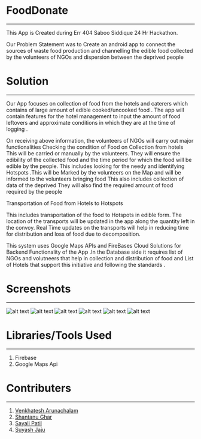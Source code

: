 # FoodDonate
***
This App is Created during Err 404 Saboo Siddique 24 Hr Hackathon. 

Our Problem Statement was to Create an android app to connect the sources of waste food production and channelling the edible food collected by the volunteers of NGOs and dispersion between the deprived people 


# Solution
***

Our App focuses on collection of food from the hotels and caterers which contains of large amount of edible cooked/uncooked food . The app will contain features for the hotel management to input the amount of food leftovers and approximate conditions in which they are at the time of logging .


On receiving above information, the volunteers of NGOs will carry out  major functionalities
Checking the condition of Food on Collection from hotels
This will be carried or manually by the volunteers. They will ensure the edibility of the collected food and the time period for which the food will be edible by the people. 
This includes looking for the needy and identifying Hotspots .This will be Marked by the volunteers on the Map and will be informed to the volunteers bringing food This also includes collection of data of the deprived They will also find the required amount of food required by the people


Transportation of Food from Hotels to Hotspots


This includes transportation of the food to Hotspots in edible form. The location of the transports will be updated in the app along the quantity left in the convoy. Real Time updates on the transports will help in reducing time for distribution and loss of food due to decomposition.


This system uses Google Maps APIs and FireBases Cloud Solutions for Backend Functionality of the App .In the Database side it requires list of NGOs and volutneers that help in collection and distribution of food and List of Hotels that support this initiative and following the standards .


# Screenshots
***
![alt text](https://github.com/venkhatesh/FoodDonate/blob/master/AppImages/DonateFood.png "Logo Title Text 1")
![alt text](https://github.com/venkhatesh/FoodDonate/blob/master/AppImages/HotelList.png "Logo Title Text 1")
![alt text](https://github.com/venkhatesh/FoodDonate/blob/master/AppImages/HotelDetails.png "Logo Title Text 1")
![alt text](https://github.com/venkhatesh/FoodDonate/blob/master/AppImages/Profile.png "Logo Title Text 1")
![alt text](https://github.com/venkhatesh/FoodDonate/blob/master/AppImages/mission.png "Logo Title Text 1")
![alt text](https://github.com/venkhatesh/FoodDonate/blob/master/AppImages/kyc.png "Logo Title Text 1")


# Libraries/Tools Used
***
1. Firebase 
2. Google Maps Api

# Contributers
***
1. [Venkhatesh Arunachalam](https://github.com/venkhatesh)
2. [Shantanu Ghar](https://github.com/SlavCzar)
3. [Sayali Patil](https://github.com/sayali1998)
4. [Suyash Jaju](https://github.com/suyashjaju)

